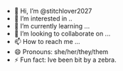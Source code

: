 - 👋 Hi, I’m @stitchlover2027
- 👀 I’m interested in ..
- 🌱 I’m currently learning ...
- 💞️ I’m looking to collaborate on ...
- 📫 How to reach me ...
- 😄 Pronouns: she/her/they/them
- ⚡ Fun fact: Ive been bit by a zebra.

<!---
stitchlover2027/stitchlover2027 is a ✨ special ✨ repository because its `README.md` (this file) appears on your GitHub profile.
You can click the Preview link to take a look at your changes.
--->
